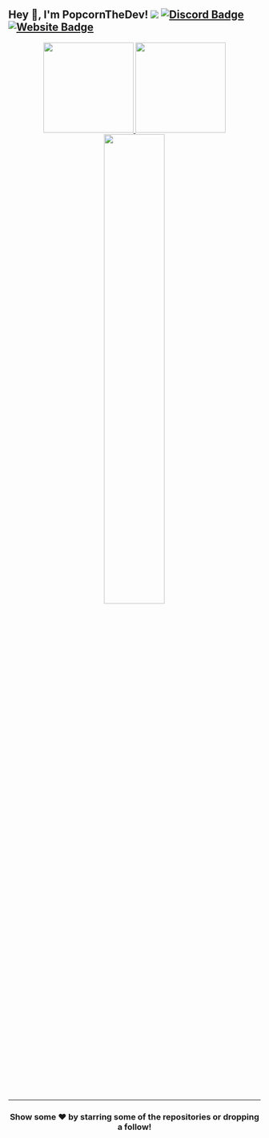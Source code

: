 
## Hey 👋, I'm PopcornTheDev! ![](https://komarev.com/ghpvc/?username=PopcornTheDev&label=Views&color=lightgrey&style=flat) [![Discord Badge](https://img.shields.io/badge/-Discord-9B9B9B?style=flat-square&logo=Discord&logoColor=white)](https://www.xendevelopment.net/discord) [![Website Badge](https://img.shields.io/badge/Website-9B9B9B?style=flat-square&logo=google-chrome&logoColor=white)](https://www.xendevelopment.net)

<p align="center">
<a href="https://github.com/PopcornTheDev">
  <img height="180em" src="https://github-readme-stats.vercel.app/api?username=PopcornTheDev&show_icons=true&title_color=5865F2&icon_color=5865F2&text_color=FFFFFF&bg_color=171B23&include_all_commits=true&count_private=true"/>
  <img height="180em" src="https://github-readme-stats.vercel.app/api/top-langs/?username=PopcornTheDev&layout=compact&langs_count=8&title_color=5865F2&icon_color=5865F2&text_color=FFFFFF&bg_color=171B23"/>
  <img width="49%" src="https://github-readme-streak-stats.herokuapp.com/?user=PopcornTheDev&fire=5865F2&fire=5865F2&currStreakNum=ffffff&sideLabels=5865F2&currStreakLabel=5865F2&stroke=5865F2&sideNums=ffffff&dates=ffffff&border=ffffff&text_color=FFFFFF&background=171B23" /></a>
</a>
</p>
 


---

<h3 align=center>Show some ❤️ by starring some of the repositories or dropping a follow!</h3>
